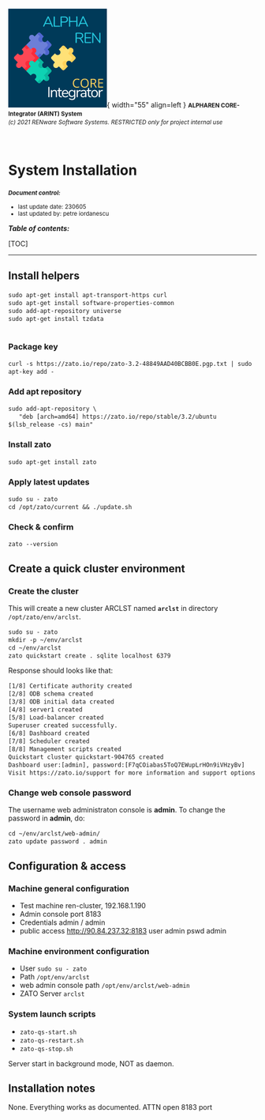 ![arint_logo](../../pictures/arint_logo.png){ width="55" align=left }
<small markdown>**ALPHAREN CORE-Integrator (ARINT) System**<br>
*(c) 2021 RENware Software Systems. RESTRICTED only for project internal use*
</small><br><br><br>


# System Installation


<small>***Document control:***<br>
* last update date: 230605<br>
* last updated by: petre iordanescu
</small>



***Table of contents:***

[TOC]

***





## Install helpers

```
sudo apt-get install apt-transport-https curl
sudo apt-get install software-properties-common
sudo add-apt-repository universe
sudo apt-get install tzdata


```
### Package key

```
curl -s https://zato.io/repo/zato-3.2-48849AAD40BCBB0E.pgp.txt | sudo apt-key add -
```

### Add apt repository

```
sudo add-apt-repository \
   "deb [arch=amd64] https://zato.io/repo/stable/3.2/ubuntu $(lsb_release -cs) main"
```

### Install zato

```
sudo apt-get install zato
```


### Apply latest updates

```
sudo su - zato
cd /opt/zato/current && ./update.sh
```

### Check & confirm

```
zato --version
```



## Create a quick cluster environment

### Create the cluster

This will create a new cluster ARCLST named **`arclst`** in directory `/opt/zato/env/arclst`.

```
sudo su - zato
mkdir -p ~/env/arclst
cd ~/env/arclst
zato quickstart create . sqlite localhost 6379
```

Response should looks like that:

```
[1/8] Certificate authority created
[2/8] ODB schema created
[3/8] ODB initial data created
[4/8] server1 created
[5/8] Load-balancer created
Superuser created successfully.
[6/8] Dashboard created
[7/8] Scheduler created
[8/8] Management scripts created
Quickstart cluster quickstart-904765 created
Dashboard user:[admin], password:[F7qCOiabas5ToQ7EWupLrHOn9iVHzyBv]
Visit https://zato.io/support for more information and support options
```

### Change web console password

The username web administraton console is **admin**. To change the password in **admin**, do:

```
cd ~/env/arclst/web-admin/
zato update password . admin
```



## Configuration & access


### Machine general configuration

* Test machine ren-cluster, 192.168.1.190
* Admin console port 8183
* Credentials admin / admin
* public access http://90.84.237.32:8183 user admin pswd admin 



### Machine environment configuration

* User `sudo su - zato`
* Path `/opt/env/arclst`
* web admin console path `/opt/env/arclst/web-admin`
* ZATO Server `arclst`


### System launch scripts

* `zato-qs-start.sh`
* `zato-qs-restart.sh`
* `zato-qs-stop.sh`


Server start in background mode, NOT as daemon.




## Installation notes

None. Everything works as documented. ATTN open 8183 port

